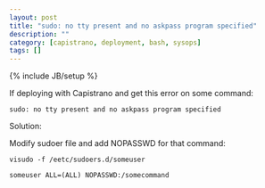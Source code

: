 ```yaml
---
layout: post
title: "sudo: no tty present and no askpass program specified"
description: ""
category: [capistrano, deployment, bash, sysops]
tags: []
---
```

{% include JB/setup %}

If deploying with Capistrano and get this error on some command:

    sudo: no tty present and no askpass program specified

Solution:

Modify sudoer file and add NOPASSWD for that command:

    visudo -f /eetc/sudoers.d/someuser

    someuser ALL=(ALL) NOPASSWD:/somecommand

